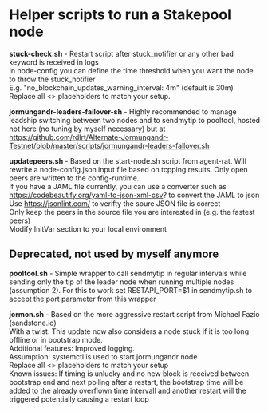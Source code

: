 # Helper scripts to run a Stakepool node

**stuck-check.sh** - Restart script after stuck_notifier or any other bad keyword is received in logs\
                 In node-config you can define the time threshold when you want the node to throw the stuck_notifier\
                 E.g. "no_blockchain_updates_warning_interval: 4m" (default is 30m)\
                 Replace all <> placeholders to match your setup.

**jormungandr-leaders-failover-sh** - Highly recommended to manage leadship switching between two nodes and to sendmytip to pooltool, hosted not here (no tuning by myself necessary) but at https://github.com/rdlrt/Alternate-Jormungandr-Testnet/blob/master/scripts/jormungandr-leaders-failover.sh

**updatepeers.sh** - Based on the start-node.sh script from agent-rat. Will rewrite a node-config.json input file based on tcpping results. Only open peers are written to the config-runtime.\
               If you have a JAML file currently, you can use a converter such as https://codebeautify.org/yaml-to-json-xml-csv? to convert the JAML to json\
              Use https://jsonlint.com/ to verifty the soure JSON file is correct\
              Only keep the peers in the source file you are interested in (e.g. the fastest peers)\
              Modify InitVar section to your local environment

## Deprecated, not used by myself anymore

**pooltool.sh** - Simple wrapper to call sendmytip in regular intervals while sending only the tip of the leader node when running multiple nodes (assumption 2). For this to work set RESTAPI_PORT=$1 in sendmytip.sh to accept the port parameter from this wrapper                
              
**jormon.sh** - Based on the more aggressive restart script from Michael Fazio (sandstone.io)\
            With a twist: This update now also considers a node stuck if it is too long offline or in bootstrap mode.\
            Additional features: Improved logging.\
            Assumption: systemctl is used to start jormungandr node\
            Replace all <> placeholders to match your setup\
            Known issues: If timing is unlucky and no new block is received between bootstrap end and next polling after a restart, the bootstrap time will be added to the already overflown time intervall and another restart will the triggered potentially causing a restart loop
